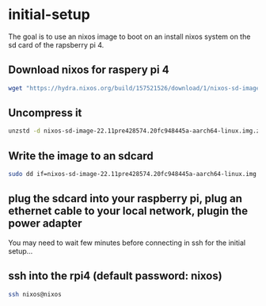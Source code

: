 # initial-setup
The goal is to use an nixos image to boot on an install nixos system on the sd card of the rapsberry pi 4.

## Download nixos for raspery pi 4
``` bash
wget "https://hydra.nixos.org/build/157521526/download/1/nixos-sd-image-22.11pre428574.20fc948445a-aarch64-linux.img.zst"
```

## Uncompress it
``` bash
unzstd -d nixos-sd-image-22.11pre428574.20fc948445a-aarch64-linux.img.zst
```
## Write the image to an sdcard
``` bash
sudo dd if=nixos-sd-image-22.11pre428574.20fc948445a-aarch64-linux.img of=/dev/mmcblk0 bs=4096 conv=fsync status=progress  
```

## plug the sdcard into your raspberry pi, plug an ethernet cable to your local network, plugin the power adapter
You may need to wait few minutes before connecting in ssh for the initial setup...

## ssh into the rpi4 (default password: nixos)
``` bash 
ssh nixos@nixos
```

